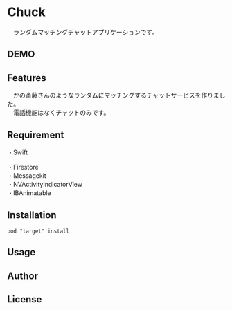 # Chuck

　ランダムマッチングチャットアプリケーションです。


## DEMO

## Features

　かの斎藤さんのようなランダムにマッチングするチャットサービスを作りました。  
　電話機能はなくチャットのみです。

## Requirement
 
 ・Swift  
   
 ・Firestore  
 ・Messagekit  
 ・NVActivityIndicatorView  
 ・IBAnimatable  

## Installation

```
pod "target" install
```

## Usage



## Author

## License
